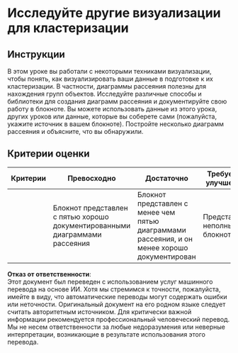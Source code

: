 # Исследуйте другие визуализации для кластеризации

## Инструкции

В этом уроке вы работали с некоторыми техниками визуализации, чтобы понять, как визуализировать ваши данные в подготовке к их кластеризации. В частности, диаграммы рассеяния полезны для нахождения групп объектов. Исследуйте различные способы и библиотеки для создания диаграмм рассеяния и документируйте свою работу в блокноте. Вы можете использовать данные из этого урока, других уроков или данные, которые вы соберете сами (пожалуйста, укажите источник в вашем блокноте). Постройте несколько диаграмм рассеяния и объясните, что вы обнаружили.

## Критерии оценки

| Критерии   | Превосходно                                                   | Достаточно                                                                                | Требуется улучшение                |
|------------|--------------------------------------------------------------|------------------------------------------------------------------------------------------|------------------------------------|
|            | Блокнот представлен с пятью хорошо документированными диаграммами рассеяния | Блокнот представлен с менее чем пятью диаграммами рассеяния, и он менее хорошо документирован | Представлен неполный блокнот       |

**Отказ от ответственности**:  
Этот документ был переведен с использованием услуг машинного перевода на основе ИИ. Хотя мы стремимся к точности, пожалуйста, имейте в виду, что автоматические переводы могут содержать ошибки или неточности. Оригинальный документ на его родном языке следует считать авторитетным источником. Для критически важной информации рекомендуется профессиональный человеческий перевод. Мы не несем ответственности за любые недоразумения или неверные интерпретации, возникающие в результате использования этого перевода.